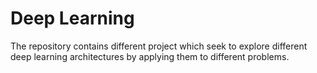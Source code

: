 # Deep Learning

The repository contains different project which seek to explore different deep learning architectures by applying them to different problems.